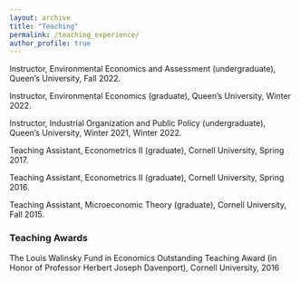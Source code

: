 ```yaml
---
layout: archive
title: "Teaching"
permalink: /teaching_experience/
author_profile: true
---
```


Instructor, Environmental Economics and Assessment (undergraduate), Queen’s University, Fall 2022.

Instructor, Environmental Economics (graduate), Queen’s University, Winter 2022.

Instructor, Industrial Organization and Public Policy (undergraduate), Queen’s University, Winter 2021, Winter 2022.

Teaching Assistant, Econometrics II (graduate), Cornell University, Spring 2017. 

Teaching Assistant, Econometrics II (graduate), Cornell University, Spring 2016. 

Teaching Assistant, Microeconomic Theory (graduate), Cornell University, Fall 2015. 

### Teaching Awards

The Louis Walinsky Fund in Economics Outstanding Teaching Award (in Honor of Professor Herbert Joseph Davenport), Cornell University, 2016
